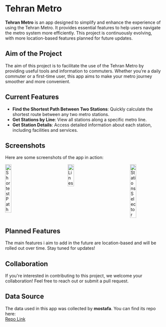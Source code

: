 # Tehran Metro

**Tehran Metro** is an app designed to simplify and enhance the experience of using the Tehran Metro. It provides essential features to help users navigate the metro system more efficiently. This project is continuously evolving, with more location-based features planned for future updates.

## Aim of the Project
The aim of this project is to facilitate the use of the Tehran Metro by providing useful tools and information to commuters. Whether you're a daily commuter or a first-time user, this app aims to make your metro journey smoother and more convenient.

## Current Features
- **Find the Shortest Path Between Two Stations**: Quickly calculate the shortest route between any two metro stations.
- **Get Stations by Line**: View all stations along a specific metro line.
- **Get Station Details**: Access detailed information about each station, including facilities and services.

## Screenshots
Here are some screenshots of the app in action:

<div style="display: flex; justify-content: space-between;">
  <img src="https://github.com/user-attachments/assets/ec4e64b3-7511-459b-b045-2dc3a452bc77" alt="Shortest Path" width="20%" />
  <img src="https://github.com/user-attachments/assets/96873a8c-c0c6-4f0a-87f2-294a655a2c90" alt="Lines" width="20%" />
  <img src="https://github.com/user-attachments/assets/23ec8294-a44b-4582-afe3-8e336adbd7e0" alt="Stations Selector" width="20%" />
</div>


## Planned Features
The main features i aim to add in the future are location-based and will be rolled out over time. Stay tuned for updates!

## Collaboration
If you're interested in contributing to this project, we welcome your collaboration! Feel free to reach out or submit a pull request.

## Data Source
The data used in this app was collected by **mostafa**. You can find its repo here:  
[Repo Link](https://github.com/mostafa-kheibary/tehran-metro-data)
